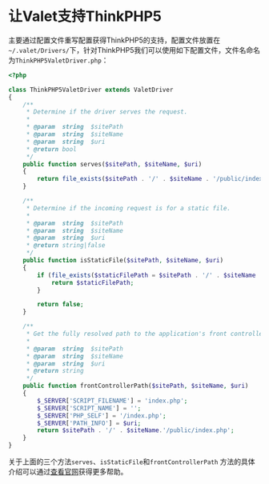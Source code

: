 # 让Valet支持ThinkPHP5

主要通过配置文件重写配置获得ThinkPHP5的支持，配置文件放置在`~/.valet/Drivers/`下，针对ThinkPHP5我们可以使用如下配置文件，文件名命名为`ThinkPHP5ValetDriver.php`：

```php
<?php

class ThinkPHP5ValetDriver extends ValetDriver
{
    /**
     * Determine if the driver serves the request.
     *
     * @param  string  $sitePath
     * @param  string  $siteName
     * @param  string  $uri
     * @return bool
     */
    public function serves($sitePath, $siteName, $uri)
    {
        return file_exists($sitePath . '/' . $siteName . '/public/index.php');
    }

    /**
     * Determine if the incoming request is for a static file.
     *
     * @param  string  $sitePath
     * @param  string  $siteName
     * @param  string  $uri
     * @return string|false
     */
    public function isStaticFile($sitePath, $siteName, $uri)
    {
        if (file_exists($staticFilePath = $sitePath . '/' . $siteName . '/public' . $uri)) {
            return $staticFilePath;
        }

        return false;
    }

    /**
     * Get the fully resolved path to the application's front controller.
     *
     * @param  string  $sitePath
     * @param  string  $siteName
     * @param  string  $uri
     * @return string
     */
    public function frontControllerPath($sitePath, $siteName, $uri)
    {
        $_SERVER['SCRIPT_FILENAME'] = 'index.php';
        $_SERVER['SCRIPT_NAME'] = '';
        $_SERVER['PHP_SELF'] = '/index.php';
        $_SERVER['PATH_INFO'] = $uri;
        return $sitePath . '/' . $siteName.'/public/index.php';
    }
}
```

关于上面的三个方法`serves`、`isStaticFile`和`frontControllerPath`
方法的具体介绍可以通过[查看官网](https://laravel.com/docs/5.6/valet#custom-valet-drivers)获得更多帮助。
